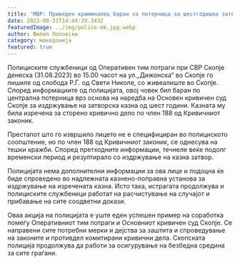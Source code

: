 ```yaml
---
title: 'МВР: Приведен криминалец баран со потерница за шестгодишна затворска казна - 31 АВГУСТ 2023'
date: 2023-08-31T14:44:29.343Z
featuredImage: ../img/police-mk.jpg.webp
author: Филип Поповски
category: македонија
featured: true
---
```

Полициските службеници од Оперативен тим потраги при СВР Скопје денеска (31.08.2023) во 15.00 часот на ул.„Дижонска“ во Скопје го лишиле од слобода Р.Ѓ. од Свети Николе, со живеалиште во Скопје. Според информациите од полицијата, овој човек бил баран по централна потерница врз основа на наредба на Основен кривичен суд Скопје за издржување на затворска казна од шест години. Казната му била изречена за сторено кривично дело по член 188 од Кривичниот законик.

Престапот што го извршило лицето не е специфициран во полициското соопштение, но по член 188 од Кривичниот законик, се однесува на тешки кражби. Според претходните информации, течнеле веќе подолг временски период и резултирало со издржување на казна затвор.

Полицијата нема дополнителни информации за ова лице и подоцна ќе биде спроведено во надлежната казнено-поправна установа за издржување на изречената казна. Исто така, истрагата продолжува и полициските службеници работат на расчистување на случајот и прибавање на сите соодветни докази.

Оваа акција на полицијата е уште еден успешен пример на соработка помеѓу Оперативниот тим потраги и Основниот кривичен суд Скопје. Се направени сите потребни мерки и дејства за заштита и спроведување на законите и противдел комитирани кривични дела. Скопската полиција продолжува да работи за осигурување на безбедна средина за сите граѓани.
